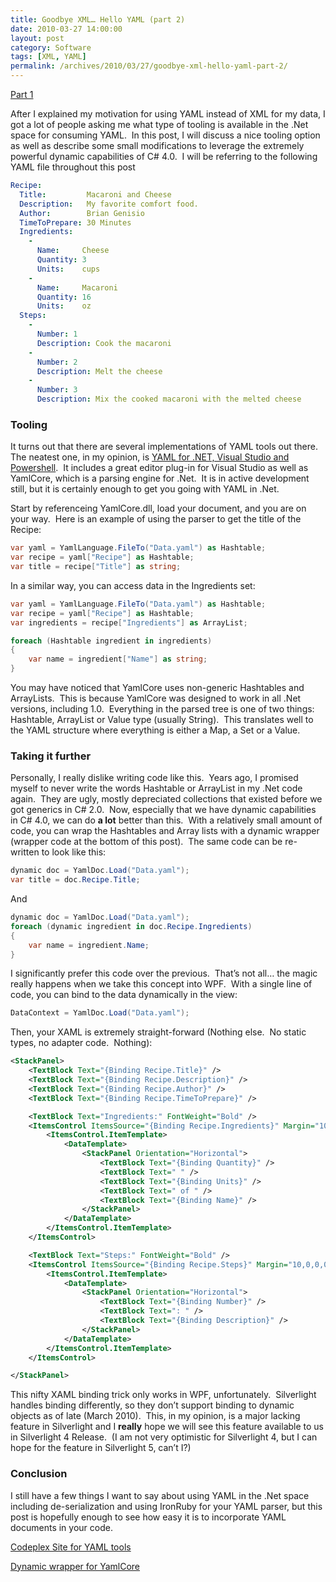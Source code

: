 ```yaml
---
title: Goodbye XML… Hello YAML (part 2)
date: 2010-03-27 14:00:00
layout: post
category: Software
tags: [XML, YAML]
permalink: /archives/2010/03/27/goodbye-xml-hello-yaml-part-2/
---
```


[Part 1](/archives/2010/02/21/goodbye-xml-hello-yaml-part-1/)

After I explained my motivation for using YAML instead of XML for my data, I got a lot of people asking me what type of tooling is available in the .Net space for consuming YAML.&#160; In this post, I will discuss a nice tooling option as well as describe some small modifications to leverage the extremely powerful dynamic capabilities of C# 4.0.&#160; I will be referring to the following YAML file throughout this post

```yaml
Recipe:
  Title:         Macaroni and Cheese
  Description:   My favorite comfort food.
  Author:        Brian Genisio
  TimeToPrepare: 30 Minutes
  Ingredients:
    -
      Name:     Cheese
      Quantity: 3
      Units:    cups
    -
      Name:     Macaroni
      Quantity: 16
      Units:    oz
  Steps:
    -
      Number: 1
      Description: Cook the macaroni
    -
      Number: 2
      Description: Melt the cheese
    -
      Number: 3
      Description: Mix the cooked macaroni with the melted cheese
```

### Tooling

It turns out that there are several implementations of YAML tools out there.&#160; The neatest one, in my opinion, is [YAML for .NET, Visual Studio and Powershell](http://yaml.codeplex.com/).&#160; It includes a great editor plug-in for Visual Studio as well as YamlCore, which is a parsing engine for .Net.&#160; It is in active development still, but it is certainly enough to get you going with YAML in .Net.&#160; 

Start by referenceing YamlCore.dll, load your document, and you are on your way.&#160; Here is an example of using the parser to get the title of the Recipe:

```csharp
var yaml = YamlLanguage.FileTo("Data.yaml") as Hashtable;
var recipe = yaml["Recipe"] as Hashtable;
var title = recipe["Title"] as string;
```

In a similar way, you can access data in the Ingredients set:

```csharp
var yaml = YamlLanguage.FileTo("Data.yaml") as Hashtable;
var recipe = yaml["Recipe"] as Hashtable;
var ingredients = recipe["Ingredients"] as ArrayList;

foreach (Hashtable ingredient in ingredients)
{
    var name = ingredient["Name"] as string;
}
```

You may have noticed that YamlCore uses non-generic Hashtables and ArrayLists.&#160; This is because YamlCore was designed to work in all .Net versions, including 1.0.&#160; Everything in the parsed tree is one of two things: Hashtable, ArrayList or Value type (usually String).&#160; This translates well to the YAML structure where everything is either a Map, a Set or a Value.&#160; 

### Taking it further

Personally, I really dislike writing code like this.&#160; Years ago, I promised myself to never write the words Hashtable or ArrayList in my .Net code again.&#160; They are ugly, mostly depreciated collections that existed before we got generics in C# 2.0.&#160; Now, especially that we have dynamic capabilities in C# 4.0, we can do **a lot** better than this.&#160; With a relatively small amount of code, you can wrap the Hashtables and Array lists with a dynamic wrapper (wrapper code at the bottom of this post).&#160; The same code can be re-written to look like this:

```csharp
dynamic doc = YamlDoc.Load("Data.yaml");
var title = doc.Recipe.Title;
```

And

```csharp
dynamic doc = YamlDoc.Load("Data.yaml");
foreach (dynamic ingredient in doc.Recipe.Ingredients)
{
    var name = ingredient.Name;
}
```

I significantly prefer this code over the previous.&#160; That’s not all… the magic really happens when we take this concept into WPF.&#160; With a single line of code, you can bind to the data dynamically in the view:

```csharp
DataContext = YamlDoc.Load("Data.yaml");
```

Then, your XAML is extremely straight-forward (Nothing else.&#160; No static types, no adapter code.&#160; Nothing):

```xml
<StackPanel>
    <TextBlock Text="{Binding Recipe.Title}" />
    <TextBlock Text="{Binding Recipe.Description}" />
    <TextBlock Text="{Binding Recipe.Author}" />
    <TextBlock Text="{Binding Recipe.TimeToPrepare}" />

    <TextBlock Text="Ingredients:" FontWeight="Bold" />
    <ItemsControl ItemsSource="{Binding Recipe.Ingredients}" Margin="10,0,0,0">
        <ItemsControl.ItemTemplate>
            <DataTemplate>
                <StackPanel Orientation="Horizontal">
                    <TextBlock Text="{Binding Quantity}" />
                    <TextBlock Text=" " />
                    <TextBlock Text="{Binding Units}" />
                    <TextBlock Text=" of " />
                    <TextBlock Text="{Binding Name}" />
                </StackPanel>
            </DataTemplate>
        </ItemsControl.ItemTemplate>
    </ItemsControl>

    <TextBlock Text="Steps:" FontWeight="Bold" />
    <ItemsControl ItemsSource="{Binding Recipe.Steps}" Margin="10,0,0,0">
        <ItemsControl.ItemTemplate>
            <DataTemplate>
                <StackPanel Orientation="Horizontal">
                    <TextBlock Text="{Binding Number}" />
                    <TextBlock Text=": " />
                    <TextBlock Text="{Binding Description}" />
                </StackPanel>
            </DataTemplate>
        </ItemsControl.ItemTemplate>
    </ItemsControl>

</StackPanel>
```

This nifty XAML binding trick only works in WPF, unfortunately.&#160; Silverlight handles binding differently, so they don’t support binding to dynamic objects as of late (March 2010).&#160; This, in my opinion, is a major lacking feature in Silverlight and I **really** hope we will see this feature available to us in Silverlight 4 Release.&#160; (I am not very optimistic for Silverlight 4, but I can hope for the feature in Silverlight 5, can’t I?)

### Conclusion

I still have a few things I want to say about using YAML in the .Net space including de-serialization and using IronRuby for your YAML parser, but this post is hopefully enough to see how easy it is to incorporate YAML documents in your code.

[Codeplex Site for YAML tools](http://yaml.codeplex.com/ "http://yaml.codeplex.com/")

[Dynamic wrapper for YamlCore](http://pastie.org/890406)